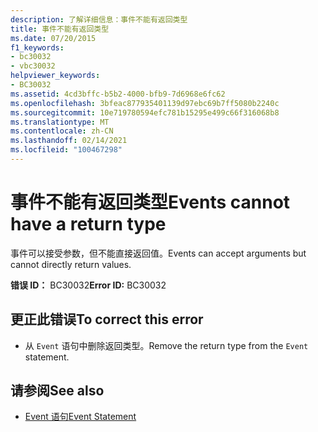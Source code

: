 ```yaml
---
description: 了解详细信息：事件不能有返回类型
title: 事件不能有返回类型
ms.date: 07/20/2015
f1_keywords:
- bc30032
- vbc30032
helpviewer_keywords:
- BC30032
ms.assetid: 4cd3bffc-b5b2-4000-bfb9-7d6968e6fc62
ms.openlocfilehash: 3bfeac877935401139d97ebc69b7ff5080b2240c
ms.sourcegitcommit: 10e719780594efc781b15295e499c66f316068b8
ms.translationtype: MT
ms.contentlocale: zh-CN
ms.lasthandoff: 02/14/2021
ms.locfileid: "100467298"
---
```

# <a name="events-cannot-have-a-return-type"></a><span data-ttu-id="d9a56-103">事件不能有返回类型</span><span class="sxs-lookup"><span data-stu-id="d9a56-103">Events cannot have a return type</span></span>

<span data-ttu-id="d9a56-104">事件可以接受参数，但不能直接返回值。</span><span class="sxs-lookup"><span data-stu-id="d9a56-104">Events can accept arguments but cannot directly return values.</span></span>  
  
 <span data-ttu-id="d9a56-105">**错误 ID：** BC30032</span><span class="sxs-lookup"><span data-stu-id="d9a56-105">**Error ID:** BC30032</span></span>  
  
## <a name="to-correct-this-error"></a><span data-ttu-id="d9a56-106">更正此错误</span><span class="sxs-lookup"><span data-stu-id="d9a56-106">To correct this error</span></span>  
  
- <span data-ttu-id="d9a56-107">从 `Event` 语句中删除返回类型。</span><span class="sxs-lookup"><span data-stu-id="d9a56-107">Remove the return type from the `Event` statement.</span></span>  
  
## <a name="see-also"></a><span data-ttu-id="d9a56-108">请参阅</span><span class="sxs-lookup"><span data-stu-id="d9a56-108">See also</span></span>

- [<span data-ttu-id="d9a56-109">Event 语句</span><span class="sxs-lookup"><span data-stu-id="d9a56-109">Event Statement</span></span>](../language-reference/statements/event-statement.md)
